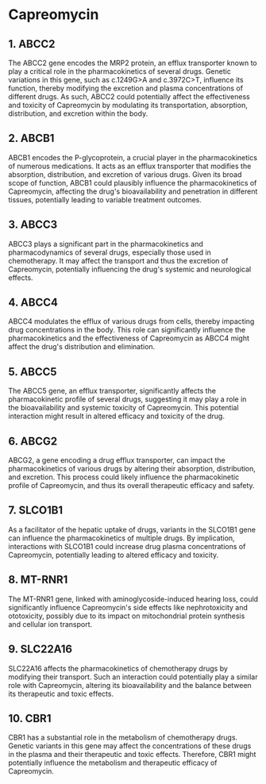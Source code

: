 # Capreomycin

## 1. ABCC2
The ABCC2 gene encodes the MRP2 protein, an efflux transporter known to play a critical role in the pharmacokinetics of several drugs. Genetic variations in this gene, such as c.1249G>A and c.3972C>T, influence its function, thereby modifying the excretion and plasma concentrations of different drugs. As such, ABCC2 could potentially affect the effectiveness and toxicity of Capreomycin by modulating its transportation, absorption, distribution, and excretion within the body.

## 2. ABCB1
ABCB1 encodes the P-glycoprotein, a crucial player in the pharmacokinetics of numerous medications. It acts as an efflux transporter that modifies the absorption, distribution, and excretion of various drugs. Given its broad scope of function, ABCB1 could plausibly influence the pharmacokinetics of Capreomycin, affecting the drug's bioavailability and penetration in different tissues, potentially leading to variable treatment outcomes.

## 3. ABCC3
ABCC3 plays a significant part in the pharmacokinetics and pharmacodynamics of several drugs, especially those used in chemotherapy. It may affect the transport and thus the excretion of Capreomycin, potentially influencing the drug's systemic and neurological effects.

## 4. ABCC4
ABCC4 modulates the efflux of various drugs from cells, thereby impacting drug concentrations in the body. This role can significantly influence the pharmacokinetics and the effectiveness of Capreomycin as ABCC4 might affect the drug's distribution and elimination.

## 5. ABCC5
The ABCC5 gene, an efflux transporter, significantly affects the pharmacokinetic profile of several drugs, suggesting it may play a role in the bioavailability and systemic toxicity of Capreomycin. This potential interaction might result in altered efficacy and toxicity of the drug.

## 6. ABCG2
ABCG2, a gene encoding a drug efflux transporter, can impact the pharmacokinetics of various drugs by altering their absorption, distribution, and excretion. This process could likely influence the pharmacokinetic profile of Capreomycin, and thus its overall therapeutic efficacy and safety.

## 7. SLCO1B1
As a facilitator of the hepatic uptake of drugs, variants in the SLCO1B1 gene can influence the pharmacokinetics of multiple drugs. By implication, interactions with SLCO1B1 could increase drug plasma concentrations of Capreomycin, potentially leading to altered efficacy and toxicity.

## 8. MT-RNR1
The MT-RNR1 gene, linked with aminoglycoside-induced hearing loss, could significantly influence Capreomycin's side effects like nephrotoxicity and ototoxicity, possibly due to its impact on mitochondrial protein synthesis and cellular ion transport.

## 9. SLC22A16
SLC22A16 affects the pharmacokinetics of chemotherapy drugs by modifying their transport. Such an interaction could potentially play a similar role with Capreomycin, altering its bioavailability and the balance between its therapeutic and toxic effects.

## 10. CBR1
CBR1 has a substantial role in the metabolism of chemotherapy drugs. Genetic variants in this gene may affect the concentrations of these drugs in the plasma and their therapeutic and toxic effects. Therefore, CBR1 might potentially influence the metabolism and therapeutic efficacy of Capreomycin.

